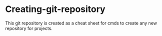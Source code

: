 # Creating-git-repository
This git repository is created as a cheat sheet for cmds to create any new repository for projects.
